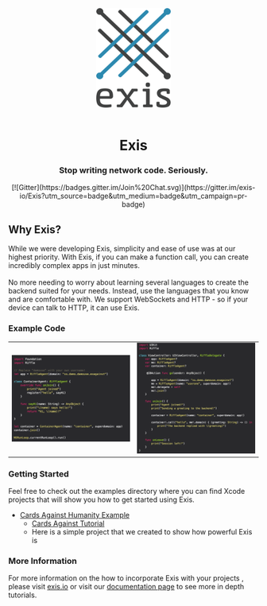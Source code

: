 <div align="center"><img src ="assets/exis-logo.png" height="200" width="150" /> <br> <br> <h1>Exis</h1> <h3>Stop writing network code. Seriously.</h3></div>

<div align="center">
  [![Gitter](https://badges.gitter.im/Join%20Chat.svg)](https://gitter.im/exis-io/Exis?utm_source=badge&utm_medium=badge&utm_campaign=pr-badge)
</div>

## Why Exis?
While we were developing Exis, simplicity and ease of use was at our highest priority.  With Exis, if you can make a function call, you can create incredibly complex apps in just minutes.<br><br>
No more needing to worry about learning several languages to create the backend suited for your needs.  Instead, use the languages that you know and are comfortable with.  We support WebSockets and HTTP - so if your device can talk to HTTP, it can use Exis.

### Example Code

<table align="center" border="0">

<tr>
<td> <img src="assets/containerAgent.png"> </td>
<td> <img src="assets/riffleAgent.png"> </td>
</tr>

</table>

### Getting Started
Feel free to check out the examples directory where you can find Xcode projects that will show you how to get started using Exis.
* [Cards Against Humanity Example](https://github.com/exis-io/CardsAgainst)
	* [Cards Against Tutorial](http://docs.exis.io/#/pages/samples/SwiftCardsTutorial.md)
	* Here is a simple project that we created to show how powerful Exis is

### More Information
For more information on the how to incorporate Exis with your projects , please visit [exis.io](http://exis.io) or visit our [documentation page](http://docs.exis.io/#/pages/general/Home.md) to see more in depth tutorials.

